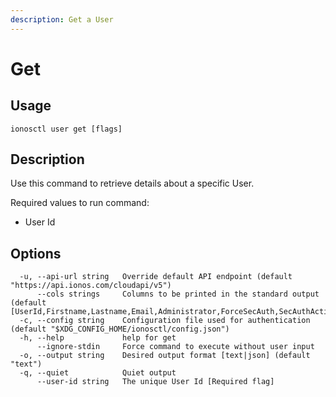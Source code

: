 ```yaml
---
description: Get a User
---
```


# Get

## Usage

```text
ionosctl user get [flags]
```

## Description

Use this command to retrieve details about a specific User.

Required values to run command:

* User Id

## Options

```text
  -u, --api-url string   Override default API endpoint (default "https://api.ionos.com/cloudapi/v5")
      --cols strings     Columns to be printed in the standard output (default [UserId,Firstname,Lastname,Email,Administrator,ForceSecAuth,SecAuthActive,S3CanonicalUserId,Active])
  -c, --config string    Configuration file used for authentication (default "$XDG_CONFIG_HOME/ionosctl/config.json")
  -h, --help             help for get
      --ignore-stdin     Force command to execute without user input
  -o, --output string    Desired output format [text|json] (default "text")
  -q, --quiet            Quiet output
      --user-id string   The unique User Id [Required flag]
```

